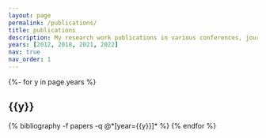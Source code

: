 ```yaml
---
layout: page
permalink: /publications/
title: publications
description: My research work publications in various conferences, journals, and blogs.
years: [2012, 2018, 2021, 2022]
nav: true
nav_order: 1
---
```

<!-- _pages/publications.md -->
<div class="publications">

{%- for y in page.years %}
  <h2 class="year">{{y}}</h2>
  {% bibliography -f papers -q @*[year={{y}}]* %}
{% endfor %}

</div>
